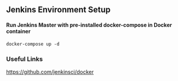 ## Jenkins Environment Setup

#### Run Jenkins Master with pre-installed docker-compose in Docker container
```
docker-compose up -d
```

### Useful Links
https://github.com/jenkinsci/docker
